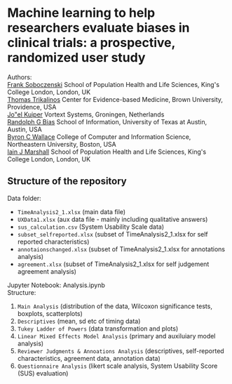 # Machine learning to help researchers evaluate biases in clinical trials: a prospective, randomized user study
Authors:<br> 
[Frank Soboczenski](https://h21k.github.io/) School of Population Health and Life Sciences, King's College London, London, UK<br>
[Thomas Trikalinos](https://vivo.brown.edu/display/ttrikali) Center for Evidence-based Medicine, Brown University, Providence, USA<br>
[Jo\"el Kuiper](https://joelkuiper.eu/) Vortext Systems, Groningen, Netherlands<br>
[Randolph G Bias](https://www.ischool.utexas.edu/~rbias/site/) School of Information, University of Texas at Austin, Austin, USA<br>
[Byron C Wallace](http://www.byronwallace.com/) College of Computer and Information Science, Northeastern University, Boston, USA<br>
[Iain J Marshall](https://kclpure.kcl.ac.uk/portal/iain.marshall.html) School of Population Health and Life Sciences, King's College London, London, UK<br>

## Structure of the repository

Data folder:<br> 

+ `TimeAnalysis2_1.xlsx` (main data file)<br>
+ `UXData1.xlsx` (aux data file - mainly including qualitative answers)<br>
+ `sus_calculation.csv` (System Usability Scale data)<br>
+ `subset_selfreported.xlsx` (subset of TimeAnalysis2_1.xlsx for self reported characteristics)<br>
+ `annotaionschanged.xlsx` (subset of TimeAnalysis2_1.xlsx for annotations analysis)<br>
+ `agreement.xlsx` (subset of TimeAnalysis2_1.xlsx for self judgement agreement analysis)<br>
              
Jupyter Notebook: Analysis.ipynb<br>
Structure:<br>  
1. `Main Analysis` (distribution of the data, Wilcoxon significance tests, boxplots, scatterplots)<br>
2. `Descriptives` (mean, sd etc of timing data)<br>
3. `Tukey Ladder of Powers` (data transformation and plots)<br>
4. `Linear Mixed Effects Model Analysis` (primary and auxiluiary model analysis)<br>
5. `Reviewer Judgments & Annoations Analysis` (descriptives, self-reported characteristics, agreement data, annotation data)<br>
6. `Questionnaire Analysis` (likert scale analysis, System Usability Score (SUS) evaluation)<br>

